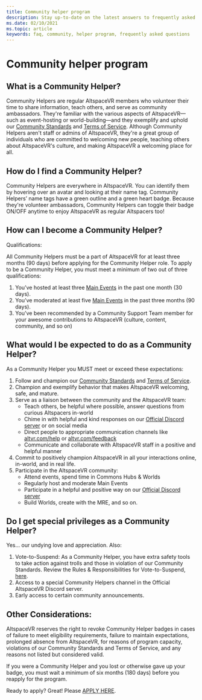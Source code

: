 ```yaml
---
title: Community helper program
description: Stay up-to-date on the latest answers to frequently asked questions about the AltspaceVR community.
ms.date: 02/10/2021
ms.topic: article
keywords: faq, community, helper program, frequently asked questions
---
```


# Community helper program

## What is a Community Helper? 

Community Helpers are regular AltspaceVR members who volunteer their time to share information, teach others, and serve as community ambassadors. They're familiar with the various aspects of AltspaceVR—such as event-hosting or world-building—and they exemplify and uphold our [Community Standards](community-standards.md) and [Terms of Service](terms-of-service.md). Although Community Helpers aren't staff or admins of AltspaceVR, they're a great group of individuals who are committed to welcoming new people, teaching others about AltspaceVR's culture, and making AltspaceVR a welcoming place for all.

## How do I find a Community Helper? 
Community Helpers are everywhere in AltspaceVR. You can identify them by hovering over an avatar and looking at their name tag. Community Helpers’ name tags have a green outline and a green heart badge. Because they're volunteer ambassadors, Community Helpers can toggle their badge ON/OFF anytime to enjoy AltspaceVR as regular Altspacers too!

## How can I become a Community Helper? 

Qualifications: 

All Community Helpers must be a part of AltspaceVR for at least three months (90 days) before applying for the Community Helper role. To apply to be a Community Helper, you must meet a minimum of two out of three qualifications: 

1. You’ve hosted at least three [Main Events](../tutorials/main-events.md) in the past one month (30 days). 
2. You’ve moderated at least five [Main Events](../tutorials/main-events.md) in the past three months (90 days). 
3. You’ve been recommended by a Community Support Team member for your awesome contributions to AltspaceVR (culture, content, community, and so on)

## What would I be expected to do as a Community Helper? 

As a Community Helper you MUST meet or exceed these expectations: 

1. Follow and champion our [Community Standards](community-standards.md) and [Terms of Service](terms-of-service.md).
2. Champion and exemplify behavior that makes AltspaceVR welcoming, safe, and mature.
3. Serve as a liaison between the community and the AltspaceVR team:
    * Teach others, be helpful where possible, answer questions from curious Altspacers in-world
    * Chime in with helpful and kind responses on our [Official Discord server](https://altvr.com/discord) or on social media
    * Direct people to appropriate communication channels like [altvr.com/help](../world-building/getting-help.md) or [altvr.com/feedback](https://help.altvr.com/hc/requests/new?ticket_form_id=360001742213)
    * Communicate and collaborate with AltspaceVR staff in a positive and helpful manner 
4. Commit to positively champion AltspaceVR in all your interactions online, in-world, and in real life. 
5. Participate in the AltspaceVR community:
    * Attend events, spend time in Commons Hubs & Worlds
    * Regularly host and moderate Main Events
    * Participate in a helpful and positive way on our [Official Discord server](https://altvr.com/discord)
    * Build Worlds, create with the MRE, and so on. 

## Do I get special privileges as a Community Helper? 

Yes… our undying love and appreciation. Also:

1. Vote-to-Suspend: As a Community Helper, you have extra safety tools to take action against trolls and those in violation of our Community Standards. Review the Rules & Responsibilities for Vote-to-Suspend, [here](https://docs.microsoft.com/en-us/windows/mixed-reality/altspace-vr/community/community-helper-guide).
2. Access to a special Community Helpers channel in the Official AltspaceVR Discord server.
3. Early access to certain community announcements.

## Other Considerations:

AltspaceVR reserves the right to revoke Community Helper badges in cases of failure to meet eligibility requirements, failure to maintain expectations, prolonged absence from AltspaceVR, for reasons of program capacity, violations of our Community Standards and Terms of Service, and any reasons not listed but considered valid.

If you were a Community Helper and you lost or otherwise gave up your badge, you must wait a minimum of six months (180 days) before you reapply for the program.

Ready to apply?
Great! Please [APPLY HERE](https://help.altvr.com/hc/requests/new?ticket_form_id=360002060313).